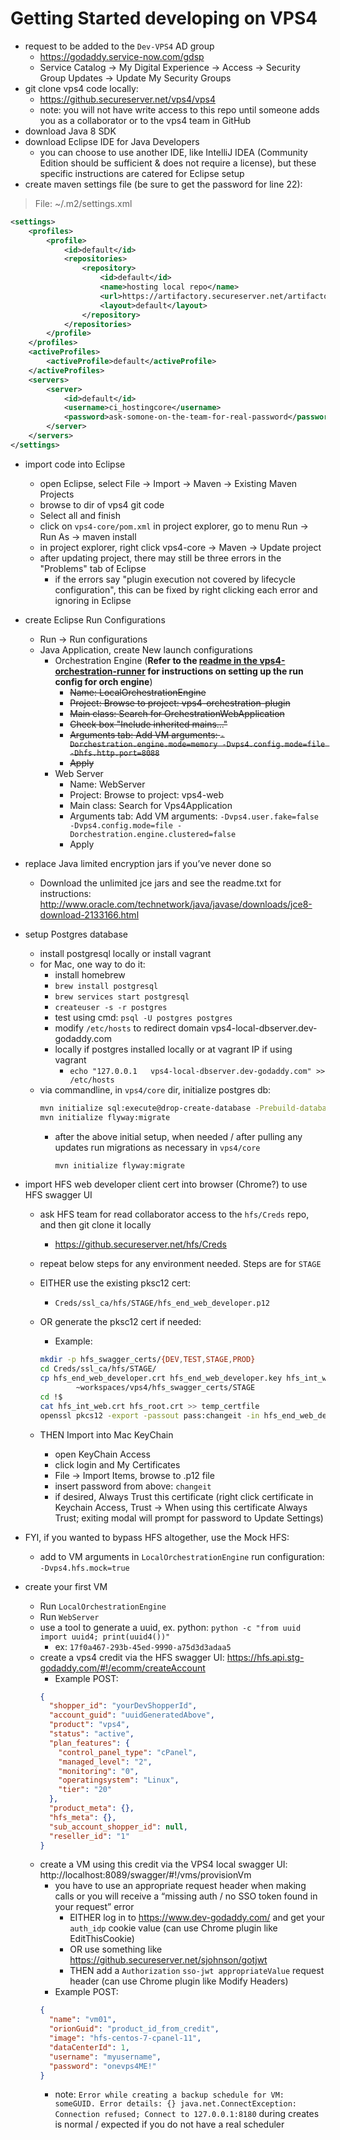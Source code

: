 # Getting Started developing on VPS4


- request to be added to the `Dev-VPS4` AD group
    - https://godaddy.service-now.com/gdsp
    - Service Catalog -> My Digital Experience -> Access -> Security Group Updates -> Update My Security Groups
- git clone vps4 code locally:
    - https://github.secureserver.net/vps4/vps4
    - note: you will not have write access to this repo until someone adds you as a collaborator or to the vps4 team in GitHub
- download Java 8 SDK
- download Eclipse IDE for Java Developers
    - you can choose to use another IDE, like IntelliJ IDEA (Community Edition should be sufficient & does not require a license), but these specific instructions are catered for Eclipse setup
- create maven settings file (be sure to get the password for line 22):
> File: ~/.m2/settings.xml
```xml
<settings>
    <profiles>
        <profile>
            <id>default</id>
            <repositories>
                <repository>
                    <id>default</id>
                    <name>hosting local repo</name>
                    <url>https://artifactory.secureserver.net/artifactory/java-hostingcore-local/</url>
                    <layout>default</layout>
                </repository>
            </repositories>
        </profile>
    </profiles>
    <activeProfiles>
        <activeProfile>default</activeProfile>
    </activeProfiles>
    <servers>
        <server>
            <id>default</id>
            <username>ci_hostingcore</username>
            <password>ask-somone-on-the-team-for-real-password</password>
        </server>
    </servers>
</settings>
```

- import code into Eclipse
    - open Eclipse, select File -> Import -> Maven -> Existing Maven Projects
    - browse to dir of vps4 git code
    - Select all and finish
    - click on `vps4-core/pom.xml` in project explorer, go to menu Run -> Run As -> maven install
    - in project explorer, right click vps4-core -> Maven -> Update project
    - after updating project, there may still be three errors in the "Problems" tab of Eclipse
        - if the errors say "plugin execution not covered by lifecycle configuration", this can be fixed by right clicking each error and ignoring in Eclipse

- create Eclipse Run Configurations
    - Run -> Run configurations
    - Java Application, create New launch configurations
        - Orchestration Engine (**Refer to the [readme in the vps4-orchestration-runner](../vps4-orchestration-runner/README.md) for instructions on setting up the run config for orch engine**)
            - <s> Name: LocalOrchestrationEngine 
            - Project: Browse to project: vps4-orchestration-plugin
            - Main class: Search for OrchestrationWebApplication
            - Check box "Include inherited mains..."
            - Arguments tab: Add VM arguments: ```-Dorchestration.engine.mode=memory -Dvps4.config.mode=file -Dhfs.http.port=8088```
            - Apply
            </s>
        - Web Server
            - Name: WebServer
            - Project: Browse to project: vps4-web
            - Main class: Search for Vps4Application
            - Arguments tab: Add VM arguments: ```-Dvps4.user.fake=false -Dvps4.config.mode=file -Dorchestration.engine.clustered=false```
            - Apply

- replace Java limited encryption jars if you’ve never done so
    - Download the unlimited jce jars and see the readme.txt for instructions: http://www.oracle.com/technetwork/java/javase/downloads/jce8-download-2133166.html

- setup Postgres database
    - install postgresql locally or install vagrant
    - for Mac, one way to do it:
        - install homebrew
        - `brew install postgresql`
        - `brew services start postgresql`
        - `createuser -s -r postgres`
        - test using cmd: `psql -U postgres postgres`
        - modify `/etc/hosts` to redirect domain vps4-local-dbserver.dev-godaddy.com
        - locally if postgres installed locally or at vagrant IP if using vagrant
            - ```echo "127.0.0.1   vps4-local-dbserver.dev-godaddy.com" >> /etc/hosts```
    - via commandline, in `vps4/core` dir, initialize postgres db:
        ```bash
        mvn initialize sql:execute@drop-create-database -Prebuild-database
        mvn initialize flyway:migrate
        ```
        - after the above initial setup, when needed / after pulling any updates run migrations as necessary in `vps4/core`
            ```bash
            mvn initialize flyway:migrate
            ```

- import HFS web developer client cert into browser (Chrome?) to use HFS swagger UI
    - ask HFS team for read collaborator access to the `hfs/Creds` repo, and then git clone it locally
        - https://github.secureserver.net/hfs/Creds
    - repeat below steps for any environment needed.  Steps are for `STAGE`

    - EITHER use the existing pksc12 cert:
        - `Creds/ssl_ca/hfs/STAGE/hfs_end_web_developer.p12`
    - OR generate the pksc12 cert if needed:
        - Example:
        ```bash
        mkdir -p hfs_swagger_certs/{DEV,TEST,STAGE,PROD}
        cd Creds/ssl_ca/hfs/STAGE/
        cp hfs_end_web_developer.crt hfs_end_web_developer.key hfs_int_web.crt hfs_root.crt \
                ~workspaces/vps4/hfs_swagger_certs/STAGE
        cd !$
        cat hfs_int_web.crt hfs_root.crt >> temp_certfile
        openssl pkcs12 -export -passout pass:changeit -in hfs_end_web_developer.crt -inkey hfs_end_web_developer.key -certfile temp_certfile -out hfs_end_web_developer.p12
        ```
  - THEN Import into Mac KeyChain
      - open KeyChain Access
      - click login and My Certificates
      - File -> Import Items, browse to .p12 file
      - insert password from above: `changeit`
      - if desired, Always Trust this certificate (right click certificate in Keychain Access, Trust -> When using this certificate Always Trust; exiting modal will prompt for password to Update Settings)

- FYI, if you wanted to bypass HFS altogether, use the Mock HFS:
  - add to VM arguments in `LocalOrchestrationEngine` run configuration: `-Dvps4.hfs.mock=true`

- create your first VM
    - Run `LocalOrchestrationEngine`
    - Run `WebServer`
    - use a tool to generate a uuid, ex. python: `python -c "from uuid import uuid4; print(uuid4())"`
        - ex: `17f0a467-293b-45ed-9990-a75d3d3adaa5`
    - create a vps4 credit via the HFS swagger UI: https://hfs.api.stg-godaddy.com/#!/ecomm/createAccount
        - Example POST:
        ```json
        {
          "shopper_id": "yourDevShopperId",
          "account_guid": "uuidGeneratedAbove",
          "product": "vps4",
          "status": "active",
          "plan_features": {
            "control_panel_type": "cPanel",
            "managed_level": "2",
            "monitoring": "0",
            "operatingsystem": "Linux",
            "tier": "20"
          },
          "product_meta": {},
          "hfs_meta": {},
          "sub_account_shopper_id": null,
          "reseller_id": "1"
        }
        ```
    - create a VM using this credit via the VPS4 local swagger UI: http://localhost:8089/swagger/#!/vms/provisionVm
        - you have to use an appropriate request header when making calls or you will receive a “missing auth / no SSO token found in your request” error
            - EITHER log in to https://www.dev-godaddy.com/ and get your `auth_idp` cookie value (can use Chrome plugin like EditThisCookie)
            - OR use something like https://github.secureserver.net/sjohnson/gotjwt
            - THEN add a `Authorization` `sso-jwt appropriateValue` request header (can use Chrome plugin like Modify Headers)
        - Example POST:
        ```json
        {
          "name": "vm01",
          "orionGuid": "product_id_from_credit",
          "image": "hfs-centos-7-cpanel-11",
          "dataCenterId": 1,
          "username": "myusername",
          "password": "onevps4ME!"
        }
        ```
        - note: `Error while creating a backup schedule for VM: someGUID. Error details: {} java.net.ConnectException: Connection refused; Connect to 127.0.0.1:8180` during creates is normal / expected if you do not have a real scheduler

